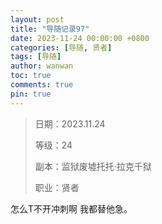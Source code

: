 ```yaml
---
layout: post
title: "导随记录97"
date: 2023-11-24 00:00:00 +0800
categories: [导随, 贤者]
tags: [导随]
author: wanwan
toc: true
comments: true
pin: true
---
```

> 日期：2023.11.24
>
> 等级：24
>
> 副本：监狱废墟托托·拉克千狱
>
> 职业：贤者

怎么T不开冲刺啊 我都替他急。